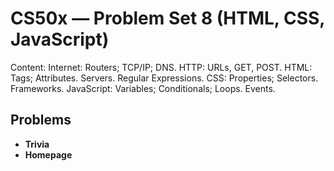 # CS50x — Problem Set 8 (HTML, CSS, JavaScript)

Content: Internet: Routers; TCP/IP; DNS. HTTP: URLs, GET, POST. HTML: Tags; Attributes. Servers. Regular Expressions. CSS: Properties; Selectors. Frameworks. JavaScript: Variables; Conditionals; Loops. Events.

## Problems
- **Trivia**
- **Homepage**